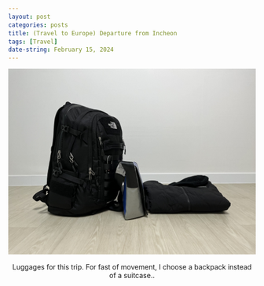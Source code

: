 ```yaml
---
layout: post
categories: posts
title: (Travel to Europe) Departure from Incheon
tags: [Travel]
date-string: February 15, 2024
---
```


<center>
	<div>
		<img src="/images/2024-02_Europe/IMG_6095.jpeg" width="600">    
		<p>Luggages for this trip. For fast of movement, I choose a backpack instead of a suitcase..</p>
	</div>
<center>